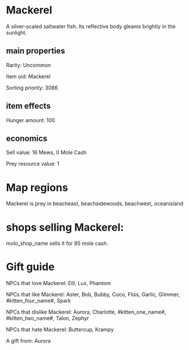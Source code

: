 # Mackerel

A silver-scaled saltwater fish. Its reflective body gleams brightly in the sunlight.

## main properties

Rarity: Uncommon

Item uid: Mackerel

Sorting priority: 3086

## item effects

Hunger amount: 100

## economics

Sell value: 16 Mews, 0 Mole Cash

Prey resource value: 1

# Map regions

Mackerel is prey in beacheast, beachsidewoods, beachwest, oceanisland

# shops selling Mackerel:

molo_shop_name sells it for 85 mole cash.

# Gift guide

NPCs that love Mackerel: Elli, Lux, Phantom

NPCs that like Mackerel: Aster, Bob, Bubby, Coco, Fliss, Garlic, Glimmer, #kitten_four_name#, Spark

NPCs that dislike Mackerel: Aurora, Charlotte, #kitten_one_name#, #kitten_two_name#, Talon, Zephyr

NPCs that hate Mackerel: Buttercup, Krampy

A gift from: Aurora
